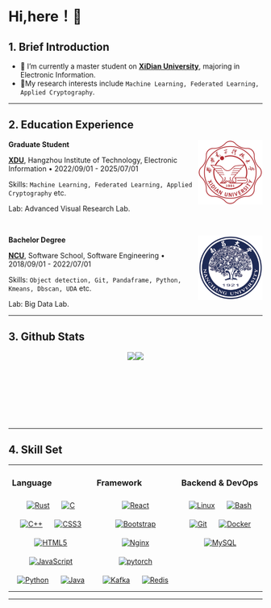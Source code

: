 <!-- profile logo 个人资料徽标 -->
<!-- <div align="center">
  <a href="https://zone.ivan-zhang.com.cn/"><img src="https://img.shields.io/badge/Website-博客-blue" /></a>&emsp;
  <a href="https://www.researchgate.net/profile/Yifan-Zhang-253/"><img src="https://img.shields.io/badge/RG-ResearchGate-blue" /></a>&emsp; -->
  <!-- visitor statistics logo 访问量统计徽标 -->
<!--  <img src="https://komarev.com/ghpvc/?username=ZhangIvan1&label=Views&color=0e75b6&style=flat" alt="访问量统计" /><br>


  <!-- metrics 基础资料 -->
<!--  <picture>
    <img src="/github-metrics.svg" alt="Metrics" width="80%" />
  </picture>
</div> -->

# Hi,here！👋

## 1. Brief Introduction

- 🔭 I’m currently a master student on [**XiDian University**](https://www.xidian.edu.cn/), majoring in Electronic Information.
- 🌱My research interests include `Machine Learning, Federated Learning, Applied Cryptography`.

---



## 2. Education Experience

[<img style="padding-left: 0 !important;" align="right" height="128px" width="128px" alt="XDU" src="./images/xdu.png"/>](https://www.xidian.edu.cn/)

**Graduate Student** 

[**XDU**](https://www.xidian.edu.cn/), Hangzhou Institute of Technology, Electronic Information • 2022/09/01 - 2025/07/01  

Skills: `Machine Learning, Federated Learning, Applied Cryptography` etc.

Lab: Advanced Visual Research Lab.

<br>

[<img style="padding-left: 0 !important;" align="right" height="128px" width="128px" alt="NCU" src="./images/ncu.png"/>](https://www.ncu.edu.cn/)

**Bachelor Degree** 

[**NCU**](https://www.ncu.edu.cn/), Software School, Software Engineering • 2018/09/01 - 2022/07/01 

Skills: `Object detection, Git, Pandaframe, Python, Kmeans, Dbscan, UDA` etc.

Lab: Big Data Lab.

---



## 3. Github Stats

<div style="display: flex; justify-content: center;";><img align="" height="137px" src="https://github-readme-stats-git-masterrstaa-rickstaa.vercel.app/api?username=ZhangIvan1&show_icons=true" /><img align="" height="137px" src="https://github-readme-stats-git-masterrstaa-rickstaa.vercel.app/api/top-langs/?username=ZhangIvan1&layout=compact" /></div>


---



## 4. Skill Set

<table><tr><td valign="top" width="33%">



### Language  
<div align="center">  
<a href="https://www.rust-lang.org/" target="_blank"><img style="margin: 10px" src="https://profilinator.rishav.dev/skills-assets/rust-plain.svg" alt="Rust" height="50" /></a>  
<a href="https://www.cprogramming.com/" target="_blank"><img style="margin: 10px" src="https://profilinator.rishav.dev/skills-assets/c-original.svg" alt="C" height="50" /></a>  
<a href="https://www.cplusplus.com/" target="_blank"><img style="margin: 10px" src="https://profilinator.rishav.dev/skills-assets/cplusplus-original.svg" alt="C++" height="50" /></a>  
<a href="https://www.w3schools.com/css/" target="_blank"><img style="margin: 10px" src="https://profilinator.rishav.dev/skills-assets/css3-original-wordmark.svg" alt="CSS3" height="50" /></a>  
<a href="https://en.wikipedia.org/wiki/HTML5" target="_blank"><img style="margin: 10px" src="https://profilinator.rishav.dev/skills-assets/html5-original-wordmark.svg" alt="HTML5" height="50" /></a>  
<a href="https://www.javascript.com/" target="_blank"><img style="margin: 10px" src="https://profilinator.rishav.dev/skills-assets/javascript-original.svg" alt="JavaScript" height="50" /></a>  
<a href="https://www.python.org/" target="_blank"><img style="margin: 10px" src="https://profilinator.rishav.dev/skills-assets/python-original.svg" alt="Python" height="50" /></a>  
<a href="https://www.java.com/" target="_blank"><img style="margin: 10px" src="https://profilinator.rishav.dev/skills-assets/java-original-wordmark.svg" alt="Java" height="50" /></a>  
</div>

</td><td valign="top" width="33%">



### Framework  
<div align="center">  
<a href="https://reactjs.org/" target="_blank"><img style="margin: 10px" src="https://profilinator.rishav.dev/skills-assets/react-original-wordmark.svg" alt="React" height="50" /></a>  
<a href="https://getbootstrap.com/docs/3.4/javascript/" target="_blank"><img style="margin: 10px" src="https://profilinator.rishav.dev/skills-assets/bootstrap-plain.svg" alt="Bootstrap" height="50" /></a>  
<a href="https://www.nginx.com/" target="_blank"><img style="margin: 10px" src="https://profilinator.rishav.dev/skills-assets/nginx-original.svg" alt="Nginx" height="50" /></a>  
<a href="https://pytorch.org/" target="_blank"><img style="margin: 10px" src="https://profilinator.rishav.dev/skills-assets/pytorch-icon.svg" alt="pytorch" height="50" /></a>  
<a href="https://kafka.apache.org/" target="_blank"><img style="margin: 10px" src="https://profilinator.rishav.dev/skills-assets/apache_kafka-icon.svg" alt="Kafka" height="50" /></a>  
<a href="https://redis.io/" target="_blank"><img style="margin: 10px" src="https://profilinator.rishav.dev/skills-assets/redis-original-wordmark.svg" alt="Redis" height="50" /></a> 
</div>

</td><td valign="top" width="33%">



### Backend & DevOps  
<div align="center">  
<a href="https://www.linux.org/" target="_blank"><img style="margin: 10px" src="https://profilinator.rishav.dev/skills-assets/linux-original.svg" alt="Linux" height="50" /></a>  
<a href="https://www.gnu.org/software/bash/" target="_blank"><img style="margin: 10px" src="https://profilinator.rishav.dev/skills-assets/gnu_bash-icon.svg" alt="Bash" height="50" /></a>  
<a href="https://github.com/" target="_blank"><img style="margin: 10px" src="https://profilinator.rishav.dev/skills-assets/git-scm-icon.svg" alt="Git" height="50" /></a>  
<a href="https://www.docker.com/" target="_blank"><img style="margin: 10px" src="https://profilinator.rishav.dev/skills-assets/docker-original-wordmark.svg" alt="Docker" height="50" /></a>  
<a href="https://www.mysql.com/" target="_blank"><img style="margin: 10px" src="https://profilinator.rishav.dev/skills-assets/mysql-original-wordmark.svg" alt="MySQL" height="50" /></a>  
</div>

</td></tr></table>  


---
<!--


## 5. Internship experiences

| Company name     | Department                            | Job Information           | Technology stack             | Term of office       |
| ---------------- | ------------------------------------- | ------------------------- | ---------------------------- | -------------------- |
|              |            |                 |                  |                |

---



## 6. Open-source projects

| Project name | Introduce | link address |
| ------------ | --------- | ------------ |
|              |           |              |

---



## 7. Organizations

| Organization name | Introduce | link address |
| ----------------- | --------- | ------------ |
|                   |           |              |

---



## 8. Contact with me

| way  | website |
| ---- | ------- |
|      |         |
--!>
